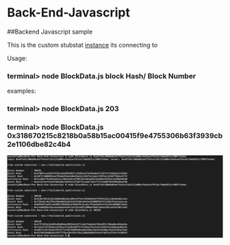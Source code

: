 # Back-End-Javascript

##Backend Javascript sample


This is the custom stubstat [instance](https://polkadot.js.org/apps/?rpc=wss%3A%2F%2Fhelloworld.qubitvision.io#) its connecting to 

Usage:

### terminal> node BlockData.js  block Hash/ Block Number

examples:

### terminal> node BlockData.js 203

### terminal> node BlockData.js 0x318670215c8218b0a58b15ac00415f9e4755306b63f3939cb2e1106dbe82c4b4

![Screenshot](ss3.png)



